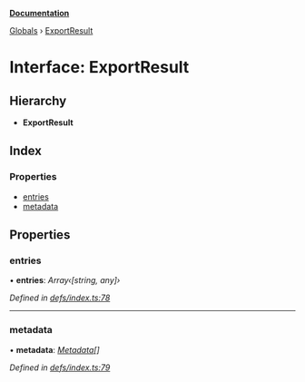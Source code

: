 **[Documentation](../README.md)**

[Globals](../README.md) › [ExportResult](exportresult.md)

# Interface: ExportResult

## Hierarchy

* **ExportResult**

## Index

### Properties

* [entries](exportresult.md#entries)
* [metadata](exportresult.md#metadata)

## Properties

###  entries

• **entries**: *Array‹[string, any]›*

*Defined in [defs/index.ts:78](https://github.com/badbatch/cachemap/blob/13ed388/packages/core/src/defs/index.ts#L78)*

___

###  metadata

• **metadata**: *[Metadata](metadata.md)[]*

*Defined in [defs/index.ts:79](https://github.com/badbatch/cachemap/blob/13ed388/packages/core/src/defs/index.ts#L79)*